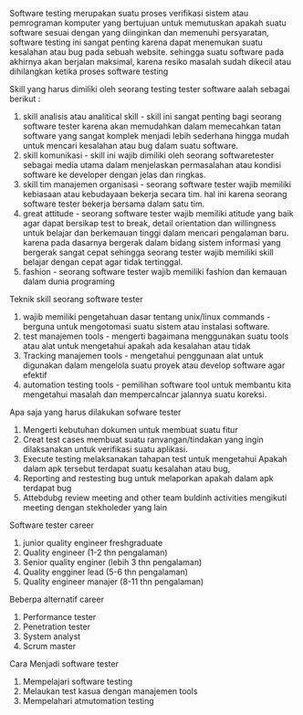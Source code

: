 Software testing merupakan suatu proses verifikasi sistem atau pemrograman komputer yang bertujuan untuk memutuskan apakah suatu software sesuai dengan yang diinginkan dan memenuhi persyaratan, software testing ini sangat penting karena dapat menemukan suatu kesalahan atau bug pada sebuah website. sehingga suatu software pada akhirnya akan berjalan maksimal, karena resiko masalah sudah dikecil atau dihilangkan ketika proses software testing

Skill yang harus dimiliki oleh seorang testing tester software aalah sebagai berikut :
1. skill analisis atau analitical skill - skill ini sangat penting bagi seorang software tester karena akan memudahkan dalam memecahkan tatan software yang sangat komplek menjadi lebih sederhana hingga mudah untuk mencari kesalahan atau bug dalam suatu software.
2. skill komunikasi - skill ini wajib dimiliki oleh seorang softwaretester sebagai media utama dalam menjelaskan permasalahan atau kondisi software ke developer dengan jelas dan ringkas.
3. skill tim manajemen organisasi - seorang software tester wajib memiliki kebiasaan atau kebudayaan bekerja secara tim. hal ini karena seorang software tester bekerja bersama dalam satu tim.
4. great attitude - seorang software tester wajib memiliki atitude yang baik agar dapat bersikap test to break, detail orientation dan willingness untuk belajar dan berkemauan tinggi dalam mencari pengalaman baru. karena pada dasarnya bergerak dalam bidang sistem informasi yang bergerak sangat cepat sehingga seorang tester wajib memiliki skill belajar dengan cepat agar tidak tertinggal.
5. fashion - seorang software tester wajib memiliki fashion dan kemauan dalam dunia programing

Teknik skill seorang software tester
1. wajib memiliki pengetahuan dasar tentang unix/linux commands - berguna untuk mengotomasi suatu sistem atau instalasi software.
2. test manajemen tools - mengerti bagaimana menggunakan suatu tools atau alat untuk mengetahui apakah ada kesalahan atau tidak
3. Tracking manajemen tools - mengetahui penggunaan alat untuk digunakan dalam mengelola suatu proyek atau develop software agar efektif
4. automation testing tools - pemilihan software tool untuk membantu kita mengetahui masalah dan mempercalncar jalannya suatu koreksi.

Apa saja yang harus dilakukan sofware tester
1. Mengerti kebutuhan dokumen untuk membuat suatu fitur
2. Creat test cases membuat suatu ranvangan/tindakan yang ingin dilaksanakan untuk verifikasi suatu aplikasi.
3. Execute testing melaksanakan tahapan test untuk mengetahui Apakah dalam apk tersebut terdapat suatu kesalahan atau bug,
3. Reporting and restesting bug untuk melaporkan apakah dalam apk terdapat bug
4. Attebdubg review meeting and other team buldinh activities mengikuti meeting dengan stekholeder yang lain

Software tester career 

1. junior quality engineer freshgraduate
2. Quality engineer (1-2 thn pengalaman)
3. Senior quality enginer (lebih 3 thn pengalaman)
4. Quality engginer lead (5-6 thn pengalaman)
5. Quality engineer manajer (8-11 thn pengalaman)

Beberpa alternatif career
1. Performance tester
2. Penetration tester
3. System analyst
4. Scrum master

Cara Menjadi software tester

1. Mempelajari software testing
2. Melaukan test kasua dengan manajemen tools
3. Mempelahari atmutomation testing
